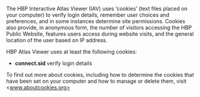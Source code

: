 The HBP Interactive Atlas Viewer (IAV) uses ‘cookies’ (text files placed on your computer) to verify login details, remember user choices and preferences, and in some instances determine site permissions. Cookies also provide, in anonymous form, the number of visitors accessing the HBP Public Website, features users access during website visits, and the general location of the user based on IP address.

HBP Atlas Viewer uses at least the following cookies:

- **connect.sid**  verify login details

To find out more about cookies, including how to determine the cookies that have been set on your computer and how to manage or delete them, visit <www.aboutcookies.org>